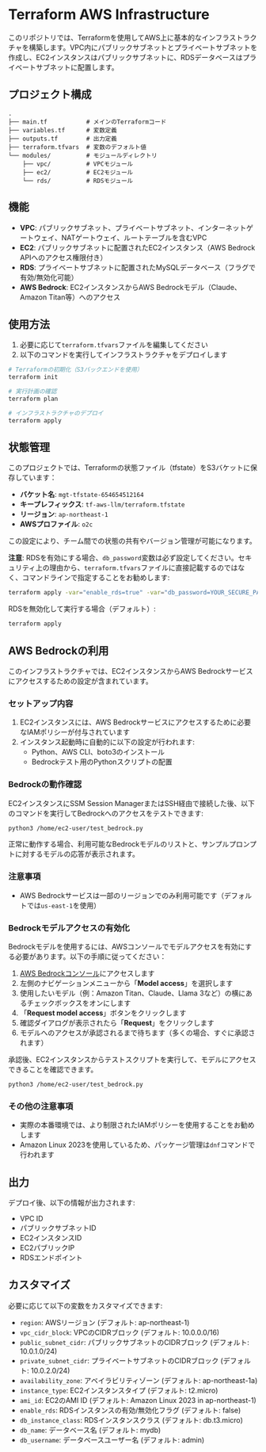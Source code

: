 # Terraform AWS Infrastructure

このリポジトリでは、Terraformを使用してAWS上に基本的なインフラストラクチャを構築します。VPC内にパブリックサブネットとプライベートサブネットを作成し、EC2インスタンスはパブリックサブネットに、RDSデータベースはプライベートサブネットに配置します。

## プロジェクト構成

```text
.
├── main.tf           # メインのTerraformコード
├── variables.tf      # 変数定義
├── outputs.tf        # 出力定義
├── terraform.tfvars  # 変数のデフォルト値
└── modules/          # モジュールディレクトリ
    ├── vpc/          # VPCモジュール
    ├── ec2/          # EC2モジュール
    └── rds/          # RDSモジュール
```

## 機能

- **VPC**: パブリックサブネット、プライベートサブネット、インターネットゲートウェイ、NATゲートウェイ、ルートテーブルを含むVPC
- **EC2**: パブリックサブネットに配置されたEC2インスタンス（AWS Bedrock APIへのアクセス権限付き）
- **RDS**: プライベートサブネットに配置されたMySQLデータベース（フラグで有効/無効化可能）
- **AWS Bedrock**: EC2インスタンスからAWS Bedrockモデル（Claude、Amazon Titan等）へのアクセス

## 使用方法

1. 必要に応じて`terraform.tfvars`ファイルを編集してください
2. 以下のコマンドを実行してインフラストラクチャをデプロイします

```bash
# Terraformの初期化（S3バックエンドを使用）
terraform init

# 実行計画の確認
terraform plan

# インフラストラクチャのデプロイ
terraform apply
```

## 状態管理

このプロジェクトでは、Terraformの状態ファイル（tfstate）をS3バケットに保存しています：

- **バケット名**: `mgt-tfstate-654654512164`
- **キープレフィックス**: `tf-aws-llm/terraform.tfstate`
- **リージョン**: `ap-northeast-1`
- **AWSプロファイル**: `o2c`

この設定により、チーム間での状態の共有やバージョン管理が可能になります。

**注意**: RDSを有効にする場合、`db_password`変数は必ず設定してください。セキュリティ上の理由から、`terraform.tfvars`ファイルに直接記載するのではなく、コマンドラインで指定することをお勧めします:

```bash
terraform apply -var="enable_rds=true" -var="db_password=YOUR_SECURE_PASSWORD"
```

RDSを無効化して実行する場合（デフォルト）:

```bash
terraform apply
```

## AWS Bedrockの利用

このインフラストラクチャでは、EC2インスタンスからAWS Bedrockサービスにアクセスするための設定が含まれています。

### セットアップ内容

1. EC2インスタンスには、AWS Bedrockサービスにアクセスするために必要なIAMポリシーが付与されています
2. インスタンス起動時に自動的に以下の設定が行われます:
   - Python、AWS CLI、boto3のインストール
   - Bedrockテスト用のPythonスクリプトの配置

### Bedrockの動作確認

EC2インスタンスにSSM Session ManagerまたはSSH経由で接続した後、以下のコマンドを実行してBedrockへのアクセスをテストできます:

```bash
python3 /home/ec2-user/test_bedrock.py
```

正常に動作する場合、利用可能なBedrockモデルのリストと、サンプルプロンプトに対するモデルの応答が表示されます。

### 注意事項

- AWS Bedrockサービスは一部のリージョンでのみ利用可能です（デフォルトでは`us-east-1`を使用）

### Bedrockモデルアクセスの有効化

Bedrockモデルを使用するには、AWSコンソールでモデルアクセスを有効にする必要があります。以下の手順に従ってください：

1. [AWS Bedrockコンソール](https://console.aws.amazon.com/bedrock/home)にアクセスします
2. 左側のナビゲーションメニューから「**Model access**」を選択します
3. 使用したいモデル（例：Amazon Titan、Claude、Llama 3など）の横にあるチェックボックスをオンにします
4. 「**Request model access**」ボタンをクリックします
5. 確認ダイアログが表示されたら「**Request**」をクリックします
6. モデルへのアクセスが承認されるまで待ちます（多くの場合、すぐに承認されます）

承認後、EC2インスタンスからテストスクリプトを実行して、モデルにアクセスできることを確認できます。

```bash
python3 /home/ec2-user/test_bedrock.py
```

### その他の注意事項

- 実際の本番環境では、より制限されたIAMポリシーを使用することをお勧めします
- Amazon Linux 2023を使用しているため、パッケージ管理は`dnf`コマンドで行われます

## 出力

デプロイ後、以下の情報が出力されます:

- VPC ID
- パブリックサブネットID
- EC2インスタンスID
- EC2パブリックIP
- RDSエンドポイント

## カスタマイズ

必要に応じて以下の変数をカスタマイズできます:

- `region`: AWSリージョン (デフォルト: ap-northeast-1)
- `vpc_cidr_block`: VPCのCIDRブロック (デフォルト: 10.0.0.0/16)
- `public_subnet_cidr`: パブリックサブネットのCIDRブロック (デフォルト: 10.0.1.0/24)
- `private_subnet_cidr`: プライベートサブネットのCIDRブロック (デフォルト: 10.0.2.0/24)
- `availability_zone`: アベイラビリティゾーン (デフォルト: ap-northeast-1a)
- `instance_type`: EC2インスタンスタイプ (デフォルト: t2.micro)
- `ami_id`: EC2のAMI ID (デフォルト: Amazon Linux 2023 in ap-northeast-1)
- `enable_rds`: RDSインスタンスの有効/無効化フラグ (デフォルト: false)
- `db_instance_class`: RDSインスタンスクラス (デフォルト: db.t3.micro)
- `db_name`: データベース名 (デフォルト: mydb)
- `db_username`: データベースユーザー名 (デフォルト: admin)
